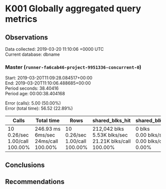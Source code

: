 # K001 Globally aggregated query metrics

## Observations ##
Data collected: 2019-03-20 11:10:06 +0000 UTC  
Current database: dbname  



### Master (`runner-fa6cab46-project-9951336-concurrent-0`) ###
Start: 2019-03-20T11:09:28.084517+00:00  
End: 2019-03-20T11:10:06.488685+00:00  
Period seconds: 38.40416  
Period age: 00:00:38.404168  

Error (calls): 5.00 (50.00%)  
Error (total time): 56.52 (22.89%)

Calls | Total&nbsp;time | Rows | shared_blks_hit | shared_blks_read | shared_blks_dirtied | shared_blks_written | blk_read_time | blk_write_time | kcache_reads | kcache_writes | kcache_user_time_ms | kcache_system_time 
-------|------------|------|-----------------|------------------|---------------------|---------------------|---------------|----------------|--------------|---------------|---------------------|--------------------
10<br/>0.26/sec<br/>1.00/call<br/>100.00% |246.93&nbsp;ms<br/>6ms/sec<br/>24ms/call<br/>100.00% |10<br/>0.26/sec<br/>1.00/call<br/>100.00% |212,042&nbsp;blks<br/>5.53K&nbsp;blks/sec<br/>21.21K&nbsp;blks/call<br/>100.00% |0&nbsp;blks<br/>0.00&nbsp;blks/sec<br/>0.00&nbsp;blks/call<br/>0.00% |0&nbsp;blks<br/>0.00&nbsp;blks/sec<br/>0.00&nbsp;blks/call<br/>0.00% |0&nbsp;blks<br/>0.00&nbsp;blks/sec<br/>0.00&nbsp;blks/call<br/>0.00% |0.00&nbsp;ms<br/>0s/sec<br/>0s/call<br/>0.00% |0.00&nbsp;ms<br/>0s/sec<br/>0s/call<br/>0.00% |0.00&nbsp;bytes<br/>0.00&nbsp;bytes/sec<br/>0.00&nbsp;bytes/call<br/>0.00% |0.00&nbsp;bytes<br/>0.00&nbsp;bytes/sec<br/>0.00&nbsp;bytes/call<br/>0.00% |0.00&nbsp;ms<br/>0s/sec<br/>0s/call<br/>0.00% |0.00&nbsp;ms<br/>0s/sec<br/>0s/call<br/>0.00%





## Conclusions ##


## Recommendations ##

